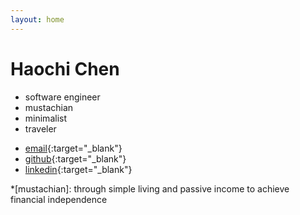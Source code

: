 ```yaml
---
layout: home
---
```


Haochi Chen
===========

* software engineer
* mustachian
* minimalist
* traveler

<!-- markdown dumb dumb -->

* [email](//google.com/recaptcha/mailhide/d?k=01V26yBdhRi18xeXD582sXyg==&amp;c=lvGgve5tn8yTQZQonV8vRg==){:target="_blank"}
* [github](//github.com/haochi){:target="_blank"}
* [linkedin](//linkedin.com/in/haochi){:target="_blank"}

*[mustachian]: through simple living and passive income to achieve financial independence
